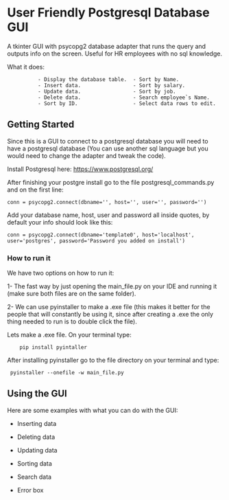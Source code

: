 # User Friendly Postgresql Database GUI

A tkinter GUI with psycopg2 database adapter that runs the query and outputs info on the screen.
Useful for HR employees with no sql knowledge.

What it does: 
              
              - Display the database table.  - Sort by Name.
              - Insert data.                 - Sort by salary.
              - Update data.                 - Sort by job.
              - Delete data.                 - Search employee`s Name.           
              - Sort by ID.                  - Select data rows to edit.


## Getting Started

Since this is a GUI to connect to a postgresql database you will need to have a postgresql database (You can use another 
sql language but you would need to change the adapter and tweak the code). 

Install Postgresql here: https://www.postgresql.org/

After finishing your postgre install go to the file postgresql_commands.py and on the first line:
   
    conn = psycopg2.connect(dbname='', host='', user='', password='')
   
Add your database name, host, user and password all inside quotes, by default your info should look like this:
             
    conn = psycopg2.connect(dbname='template0', host='localhost', user='postgres', password='Password you added on install')



### How to run it

We have two options on how to run it:
 
 1- The fast way by just opening the main_file.py on your IDE and running it 
(make sure both files are on the same folder).
 
 2- We can use pyinstaller to make a .exe file (this makes it better for 
the people that will constantly be using it, since after creating a .exe the 
only thing needed to run is to double click the file).

Lets make a .exe file. On your terminal type:

        pip install pyintaller
        
After installing pyinstaller go to the file directory on your terminal and type:

     pyinstaller --onefile -w main_file.py



## Using the GUI

Here are some examples with what you can do with the GUI:


- Inserting data

- Deleting data

- Updating data

- Sorting data

- Search data

- Error box











